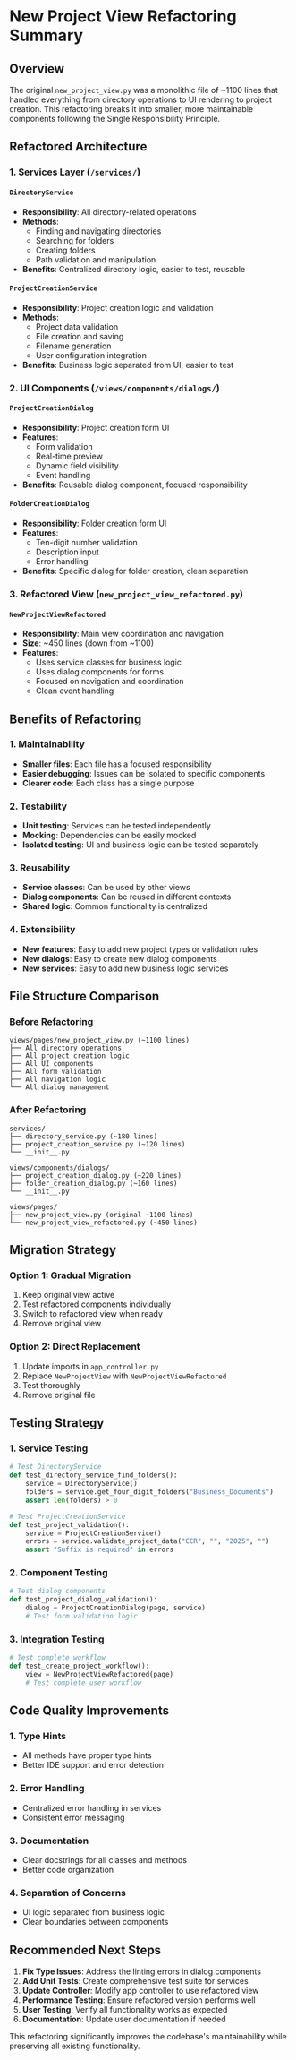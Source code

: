 # New Project View Refactoring Summary

## Overview
The original `new_project_view.py` was a monolithic file of ~1100 lines that handled everything from directory operations to UI rendering to project creation. This refactoring breaks it into smaller, more maintainable components following the Single Responsibility Principle.

## Refactored Architecture

### 1. Services Layer (`/services/`)

#### `DirectoryService`
- **Responsibility**: All directory-related operations
- **Methods**: 
  - Finding and navigating directories
  - Searching for folders
  - Creating folders
  - Path validation and manipulation
- **Benefits**: Centralized directory logic, easier to test, reusable

#### `ProjectCreationService`
- **Responsibility**: Project creation logic and validation
- **Methods**:
  - Project data validation
  - File creation and saving
  - Filename generation
  - User configuration integration
- **Benefits**: Business logic separated from UI, easier to test

### 2. UI Components (`/views/components/dialogs/`)

#### `ProjectCreationDialog`
- **Responsibility**: Project creation form UI
- **Features**:
  - Form validation
  - Real-time preview
  - Dynamic field visibility
  - Event handling
- **Benefits**: Reusable dialog component, focused responsibility

#### `FolderCreationDialog`
- **Responsibility**: Folder creation form UI
- **Features**:
  - Ten-digit number validation
  - Description input
  - Error handling
- **Benefits**: Specific dialog for folder creation, clean separation

### 3. Refactored View (`new_project_view_refactored.py`)

#### `NewProjectViewRefactored`
- **Responsibility**: Main view coordination and navigation
- **Size**: ~450 lines (down from ~1100)
- **Features**:
  - Uses service classes for business logic
  - Uses dialog components for forms
  - Focused on navigation and coordination
  - Clean event handling

## Benefits of Refactoring

### 1. **Maintainability**
- **Smaller files**: Each file has a focused responsibility
- **Easier debugging**: Issues can be isolated to specific components
- **Clearer code**: Each class has a single purpose

### 2. **Testability**
- **Unit testing**: Services can be tested independently
- **Mocking**: Dependencies can be easily mocked
- **Isolated testing**: UI and business logic can be tested separately

### 3. **Reusability**
- **Service classes**: Can be used by other views
- **Dialog components**: Can be reused in different contexts
- **Shared logic**: Common functionality is centralized

### 4. **Extensibility**
- **New features**: Easy to add new project types or validation rules
- **New dialogs**: Easy to create new dialog components
- **New services**: Easy to add new business logic services

## File Structure Comparison

### Before Refactoring
```
views/pages/new_project_view.py (~1100 lines)
├── All directory operations
├── All project creation logic
├── All UI components
├── All form validation
├── All navigation logic
└── All dialog management
```

### After Refactoring
```
services/
├── directory_service.py (~180 lines)
├── project_creation_service.py (~120 lines)
└── __init__.py

views/components/dialogs/
├── project_creation_dialog.py (~220 lines)
├── folder_creation_dialog.py (~160 lines)
└── __init__.py

views/pages/
├── new_project_view.py (original ~1100 lines)
└── new_project_view_refactored.py (~450 lines)
```

## Migration Strategy

### Option 1: Gradual Migration
1. Keep original view active
2. Test refactored components individually
3. Switch to refactored view when ready
4. Remove original view

### Option 2: Direct Replacement
1. Update imports in `app_controller.py`
2. Replace `NewProjectView` with `NewProjectViewRefactored`
3. Test thoroughly
4. Remove original file

## Testing Strategy

### 1. **Service Testing**
```python
# Test DirectoryService
def test_directory_service_find_folders():
    service = DirectoryService()
    folders = service.get_four_digit_folders("Business_Documents")
    assert len(folders) > 0

# Test ProjectCreationService
def test_project_validation():
    service = ProjectCreationService()
    errors = service.validate_project_data("CCR", "", "2025", "")
    assert "Suffix is required" in errors
```

### 2. **Component Testing**
```python
# Test dialog components
def test_project_dialog_validation():
    dialog = ProjectCreationDialog(page, service)
    # Test form validation logic
```

### 3. **Integration Testing**
```python
# Test complete workflow
def test_create_project_workflow():
    view = NewProjectViewRefactored(page)
    # Test complete user workflow
```

## Code Quality Improvements

### 1. **Type Hints**
- All methods have proper type hints
- Better IDE support and error detection

### 2. **Error Handling**
- Centralized error handling in services
- Consistent error messaging

### 3. **Documentation**
- Clear docstrings for all classes and methods
- Better code organization

### 4. **Separation of Concerns**
- UI logic separated from business logic
- Clear boundaries between components

## Recommended Next Steps

1. **Fix Type Issues**: Address the linting errors in dialog components
2. **Add Unit Tests**: Create comprehensive test suite for services
3. **Update Controller**: Modify app controller to use refactored view
4. **Performance Testing**: Ensure refactored version performs well
5. **User Testing**: Verify all functionality works as expected
6. **Documentation**: Update user documentation if needed

This refactoring significantly improves the codebase's maintainability while preserving all existing functionality.
